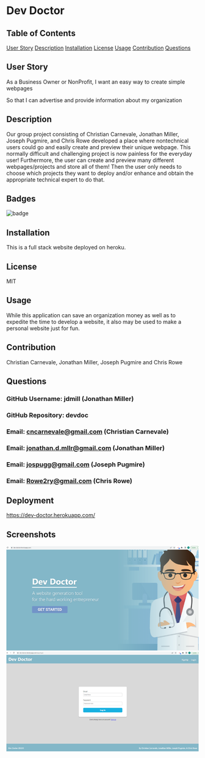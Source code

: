# Dev Doctor 

## Table of Contents
[User Story](#UserStory)
[Description](#description)
[Installation](#installation)
[License](#license)
[Usage](#usage)
[Contribution](#contribution)
[Questions](#questions) 


## User Story
As a Business Owner or NonProfit,
I want an easy way to create simple webpages

So that I can advertise and provide information about my organization

## Description 
Our group project consisting of Christian Carnevale, Jonathan Miller, Joseph Pugmire, and Chris Rowe developed a place where nontechnical users could go and easily create and preview their unique webpage. This normally difficult and challenging project is now painless for the everyday user!  Furthermore, the user can create and preview many different webpages/projects and store all of them!  Then the user only needs to choose which projects they want to deploy and/or enhance and obtain the appropriate technical expert to do that.   
## Badges
![badge](https://img.shields.io/badge/license-MIT-green)
## Installation
This is a full stack website deployed on heroku.
## License
MIT
## Usage
While this application can save an organization money as well as to expedite the time to develop a website, it also may be used to make a personal website just for fun.  
## Contribution
Christian Carnevale, Jonathan Miller, Joseph Pugmire and Chris Rowe
## Questions 
###   GitHub Username:  jdmill (Jonathan Miller) 
###   GitHub Repository:  devdoc
###   Email:  cncarnevale@gmail.com (Christian Carnevale)
###   Email: jonathan.d.mllr@gmail.com (Jonathan Miller)
###   Email: jospugg@gmail.com (Joseph Pugmire)
###   Email: Rowe2ry@gmail.com (Chris Rowe)

## Deployment
https://dev-doctor.herokuapp.com/

## Screenshots
![screenshot1](screenshot1.png)
![screenshot2](screenshot2.png)

